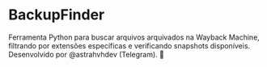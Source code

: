 # BackupFinder
Ferramenta Python para buscar arquivos arquivados na Wayback Machine, filtrando por extensões específicas e verificando snapshots disponíveis. Desenvolvido por @astrahvhdev (Telegram). 🚀
